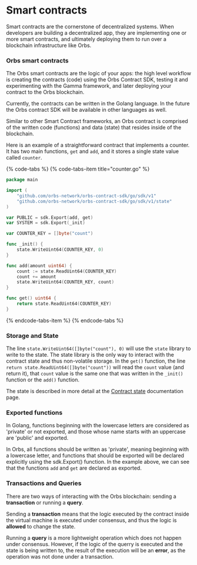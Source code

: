 # Smart contracts

Smart contracts are the cornerstone of decentralized systems. When developers are building a decentralized app, they are implementing
one or more smart contracts, and ultimately deploying them to run over a blockchain infrastructure like Orbs.


### Orbs smart contracts

The Orbs smart contracts are the logic of your apps: the high level workflow is creating the contracts (code) using the Orbs Contract SDK, testing it and experimenting with the Gamma framework, and later deploying your contract to the Orbs blockchain.

Currently, the contracts can be written in the Golang language. In the future the Orbs contract SDK will be available in other languages as well.

Similar to other Smart Contract frameworks, an Orbs contract is comprised of the written code (functions) and data (state) that resides inside of the blockchain. 

Here is an example of a straightforward contract that implements a counter. It has two main functions, `get` and `add`, and it stores a single state value called `counter`.  


{% code-tabs %}
{% code-tabs-item title="counter.go" %}
```go
package main

import (
    "github.com/orbs-network/orbs-contract-sdk/go/sdk/v1"
    "github.com/orbs-network/orbs-contract-sdk/go/sdk/v1/state"
)

var PUBLIC = sdk.Export(add, get)
var SYSTEM = sdk.Export(_init)

var COUNTER_KEY = []byte("count")

func _init() {
	state.WriteUint64(COUNTER_KEY, 0)
}

func add(amount uint64) {
	count := state.ReadUint64(COUNTER_KEY)
	count += amount
	state.WriteUint64(COUNTER_KEY, count)
}

func get() uint64 {
	return state.ReadUint64(COUNTER_KEY)
}
```
{% endcode-tabs-item %}
{% endcode-tabs %}


### Storage and State

The line `state.WriteUint64([]byte("count"), 0)` will use the `state` library to write to the state. The state library is the only way to interact with the contract state and thus non-volatile storage. In the `get()` function, the line `return state.ReadUint64([]byte("count"))` will read the `count` value \(and return it\), that `count` value is the same one that was written in the `_init()` function or the `add()`  function.

The state is described in more detail at the [Contract state](https://orbs.gitbook.io/contract-sdk/~/edit/drafts/-LVnlbSBlfPGStLbU5Xx/orbs-contracts/contract-state) documentation page.

### Exported functions

In Golang, functions beginning with the lowercase letters are considered as 'private' or not exported, and those whose name starts with an uppercase are 'public' and exported.

In Orbs, all functions should be written as 'private', meaning beginning with a lowercase letter, and functions that should be exported will be declared explicitly using the sdk.Export() function. In the example above, we can see that the functions `add` and `get` are declared as exported.

### Transactions and Queries

There are two ways of interacting with the Orbs blockchain: sending a **transaction** or running a **query**.

Sending a **transaction** means that the logic executed by the contract inside the virtual machine is executed under consensus, and thus the logic is **allowed** to change the state.

Running a **query** is a more lightweight operation which does not happen under consensus. However, if the logic of the querry is executed and the state is being written to, the result of the execution will be an **error**, as the operation was not done under a transaction.


